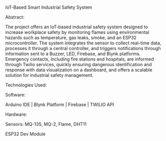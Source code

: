 IoT-Based Smart Industrial Safety System

Abstract:

The project offers an IoT-based industrial safety system designed to increase workplace safety by monitoring flames using environmental hazards such as temperature, gas leaks, smoke, and an ESP32 microcontroller. The system integrates the sensor to collect real-time data, processes it through a central controller, and triggers notifications through information sent to a Buzzer, LED, Firebase, and Blynk platforms. Emergency contacts, including fire stations and hospitals, are informed through Twilio services, quickly ensuring dangerous identification and response with data visualization on a dashboard, and offers a scalable solution for industrial safety management.

Technologies Used:

Software:

Arduino IDE | Blynk Platform | Firebase | TWILIO API

Hardware:

Sensors: MQ-135, MQ-2, Flame, DHT11

ESP32 Dev Module
